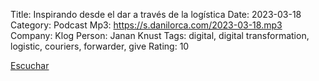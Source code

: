 Title: Inspirando desde el dar a través de la logística
Date: 2023-03-18
Category: Podcast
Mp3: https://s.danilorca.com/2023-03-18.mp3
Company: Klog
Person: Janan Knust
Tags: digital, digital transformation, logistic, couriers, forwarder, give
Rating: 10

<a href="https://s.danilorca.com/2023-03-18.mp3" type="audio/mpeg">
Escuchar
</a>
